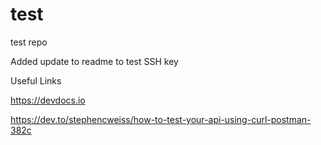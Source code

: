 # test
test repo

Added update to readme to test SSH key

Useful Links

https://devdocs.io

https://dev.to/stephencweiss/how-to-test-your-api-using-curl-postman-382c
